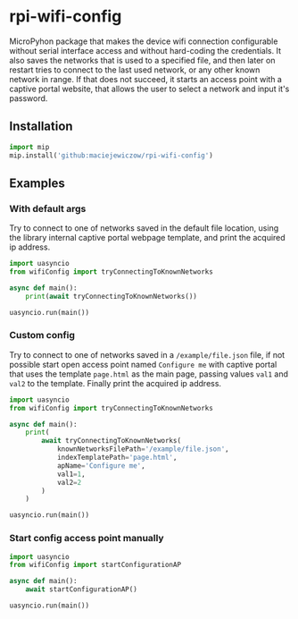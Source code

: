 # rpi-wifi-config
MicroPyhon package that makes the device wifi connection configurable without serial interface access and without hard-coding the credentials.
It also saves the networks that is used to a specified file, and then later on restart tries to connect to the last used network,
or any other known network in range. If that does not succeed, it starts an access point with a captive portal website, that allows the user
to select a network and input it's password.

## Installation
```py
import mip
mip.install('github:maciejewiczow/rpi-wifi-config')
```

## Examples

### With default args
Try to connect to one of networks saved in the default file location, using the library internal captive portal webpage template, and
print the acquired ip address.
```py
import uasyncio
from wifiConfig import tryConnectingToKnownNetworks

async def main():
    print(await tryConnectingToKnownNetworks())

uasyncio.run(main())
```

### Custom config
Try to connect to one of networks saved in a `/example/file.json` file, if not possible start open access point named `Configure me`
with captive portal that uses the template `page.html` as the main page, passing values `val1` and `val2` to the template.
Finally print the acquired ip address.
```py
import uasyncio
from wifiConfig import tryConnectingToKnownNetworks

async def main():
    print(
        await tryConnectingToKnownNetworks(
            knownNetworksFilePath='/example/file.json',
            indexTemplatePath='page.html',
            apName='Configure me',
            val1=1,
            val2=2
        )
    )

uasyncio.run(main())
```

### Start config access point manually
```py
import uasyncio
from wifiConfig import startConfigurationAP

async def main():
    await startConfigurationAP()

uasyncio.run(main())
```
